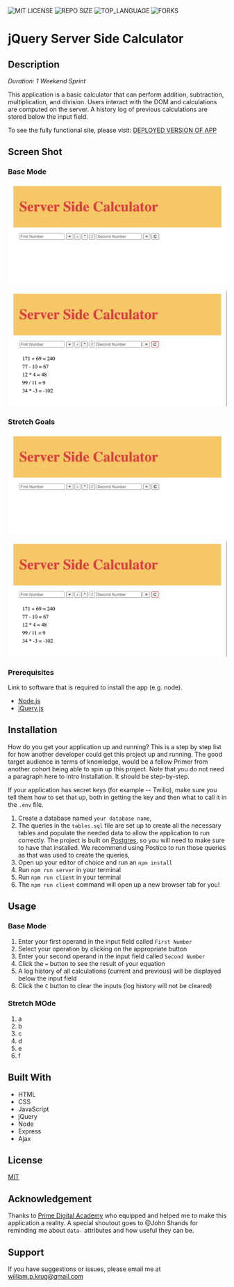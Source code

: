 ![MIT LICENSE](https://img.shields.io/github/license/William-Krug/jquery-server-side-calculator.svg?style=flat-square)
![REPO SIZE](https://img.shields.io/github/repo-size/William-Krug/jquery-server-side-calculator.svg?style=flat-square)
![TOP_LANGUAGE](https://img.shields.io/github/languages/top/William-Krug/jquery-server-side-calculator.svg?style=flat-square)
![FORKS](https://img.shields.io/github/forks/https:William-Krug/jquery-server-side-calculator.svg?style=social)

# jQuery Server Side Calculator

## Description

_Duration: 1 Weekend Sprint_

This application is a basic calculator that can perform addition, subtraction, multiplication, and division. Users interact with the DOM and calculations are computed on the server. A history log of previous calculations are stored below the input field.

To see the fully functional site, please visit: [DEPLOYED VERSION OF APP](www.heroku.com)

## Screen Shot

### Base Mode

![Start](https://github.com/William-Krug/jquery-server-side-calculator/blob/master/images/base-mode-start.png)

![History_Log](https://github.com/William-Krug/jquery-server-side-calculator/blob/master/images/base-mode-history-log.png)

### Stretch Goals

![Start](https://github.com/William-Krug/jquery-server-side-calculator/blob/master/images/base-mode-start.png)

![History_Log](https://github.com/William-Krug/jquery-server-side-calculator/blob/master/images/base-mode-history-log.png)

### Prerequisites

Link to software that is required to install the app (e.g. node).

- [Node.js](https://nodejs.org/en/)
- [jQuery.js](https://jquery.com/)

## Installation

How do you get your application up and running? This is a step by step list for how another developer could get this project up and running. The good target audience in terms of knowledge, would be a fellow Primer from another cohort being able to spin up this project. Note that you do not need a paragraph here to intro Installation. It should be step-by-step.

If your application has secret keys (for example -- Twilio), make sure you tell them how to set that up, both in getting the key and then what to call it in the `.env` file.

1. Create a database named `your database name`,
2. The queries in the `tables.sql` file are set up to create all the necessary tables and populate the needed data to allow the application to run correctly. The project is built on [Postgres](https://www.postgresql.org/download/), so you will need to make sure to have that installed. We recommend using Postico to run those queries as that was used to create the queries,
3. Open up your editor of choice and run an `npm install`
4. Run `npm run server` in your terminal
5. Run `npm run client` in your terminal
6. The `npm run client` command will open up a new browser tab for you!

## Usage

### Base Mode

1. Enter your first operand in the input field called `First Number`
2. Select your operation by clicking on the appropriate button
3. Enter your second operand in the input field called `Second Number`
4. Click the `=` button to see the result of your equation
5. A log history of all calculations (current and previous) will be displayed below the input field
6. Click the `C` button to clear the inputs (log history will not be cleared)

### Stretch MOde

1. a
2. b
3. c
4. d
5. e
6. f

## Built With

- HTML
- CSS
- JavaScript
- jQuery
- Node
- Express
- Ajax

## License

[MIT](./LICENSE.txt)

## Acknowledgement

Thanks to [Prime Digital Academy](www.primeacademy.io) who equipped and helped me to make this application a reality. A special shoutout goes to @John Shands for reminding me about `data-` attributes and how useful they can be.

## Support

If you have suggestions or issues, please email me at [william.p.krug@gmail.com](william.p.krug@gmail.com)
